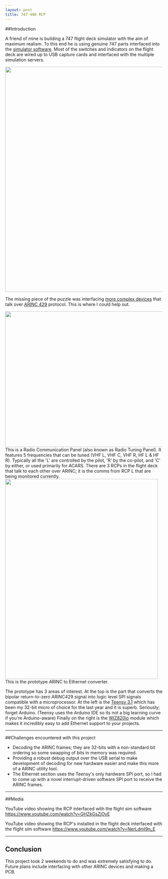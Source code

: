 ```yaml
---
layout: post
title: 747-400 RCP
---
```

##Introduction

A friend of mine is building a 747 flight deck simulator with the aim of maximum realism. To this end he is using genuine 747 parts interfaced into the [simulator software][2]. Most of the switches and indicators on the flight deck are wired up to USB capture cards and interfaced with the multiple simulation servers.

<img src="http://forum.sh-hackspace.org.uk/uploads/default/27/e67922cd95936418.jpg" width="540" height="720"> 

The missing piece of the puzzle was interfacing [more complex devices][3] that talk over [ARINC 429][4] protocol. This is where I could help out.

<img src="http://forum.sh-hackspace.org.uk/uploads/default/21/3749f34e2bb05400.jpg" width="640" height="434">   
This is a Radio Communication Panel (also known as Radio Tuning Panel). It features 5 frequencies that can be tuned (VHF L, VHF C, VHF R, HF L & HF R). Typically all the 'L' are controlled by the pilot, 'R' by the co-pilot, and 'C' by either, or used primarily for ACARS. There are 3 RCPs in the flight deck that talk to each other over ARINC; it is the comms from RCP L that are being monitored currently.

<img src="http://forum.sh-hackspace.org.uk/uploads/default/20/f30c5801f23a0ce1.jpg" width="488" height="640"> 
This is the prototype ARINC to Ethernet converter.

The prototype has 3 areas of interest. 
At the top is the part that converts the bipolar return-to-zero ARINC429 signal into logic level SPI signals compatible with a microprocessor. 
At the left is the [Teensy 3.1][5] which has been my 32-bit micro of choice for the last year and it is superb. Seriously; forget Arduino.
(Teensy uses the Arduino IDE so its not a big learning curve if you're Arduino-aware)
Finally on the right is the [WIZ820io][6] module which makes it incredibly easy to add Ethernet support to your projects.


----------


##Challenges encountered with this project

- Decoding the ARINC frames; they are 32-bits with a non-standard bit ordering so some swapping of bits in memory was required.
- Providing a robust debug output over the USB serial to make development of decoding for new hardware easier and make this more of a ARINC utility tool.
- The Ethernet section uses the Teensy's only hardware SPI port, so I had to come up with a novel interrupt-driven software SPI port to receive the ARINC frames.

----------

##Media

YouTube video showing the RCP interfaced with the flight sim software
https://www.youtube.com/watch?v=GHZkGsZjOvE

YouTube video showing the RCP's installed in the flight deck interfaced with the flight sim software
https://www.youtube.com/watch?v=NerLdmI9n_E




----------

## Conclusion
This project took 2 weekends to do and was extremely satisfying to do. Future plans include interfacing with other ARINC devices and making a PCB.


  [1]: http://forum.sh-hackspace.org.uk/t/747-400-simulator-part-2-acp-hacking/36
  [2]: http://aerowinx.com/
  [3]: http://www.meriweather.com/flightdeck/747/ped/radio.html
  [4]: http://en.wikipedia.org/wiki/ARINC_429
  [5]: https://www.pjrc.com/teensy/teensy31.html
  [6]: www.wiznet.co.kr/WIZ820io
